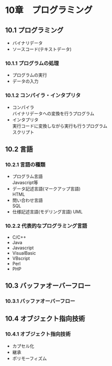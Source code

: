 # 10章　プログラミング
## 10.1 プログラミング
* バイナリデータ
* ソースコード(テキストデータ)

### 10.1.1 プログラムの処理
* プログラムの実行
* データの入力

### 10.1.2 コンパイラ・インタプリタ
* コンパイラ<br />
バイナリデータへの変換を行うプログラム
* インタプリタ<br />
実行コードに変換しながら実行も行うプログラム<br />
スクリプト<br />

## 10.2 言語
### 10.2.1 言語の種類
* プログラム言語<br />
Javascript等
* データ記述言語(マークアップ言語)<br />
HTML
* 問い合わせ言語<br />
SQL
* 仕様記述言語(モデリング言語)
UML

### 10.2.2 代表的なプログラミング言語
* C/C++
* Java
* Javascript
* VisualBasic
* VBscript
* Perl
* PHP

## 10.3 バッファオーバーフロー
### 10.3.1 バッファオーバーフロー

## 10.4 オブジェクト指向技術
### 10.4.1 オブジェクト指向技術
* カプセル化
* 継承
* ポリモーフィズム
